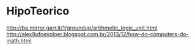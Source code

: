 # HipoTeorico
http://ba.mirror.garr.it/1/groundup/arithmetic_logic_unit.html
http://alex9ufoexploer.blogspot.com.br/2013/12/how-do-computers-do-math.html

